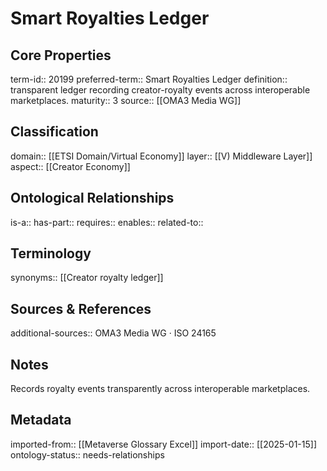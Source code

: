 # Smart Royalties Ledger

## Core Properties
term-id:: 20199
preferred-term:: Smart Royalties Ledger
definition:: transparent ledger recording creator-royalty events across interoperable marketplaces.
maturity:: 3
source:: [[OMA3 Media WG]]

## Classification
domain:: [[ETSI Domain/Virtual Economy]]
layer:: [[V) Middleware Layer]]
aspect:: [[Creator Economy]]

## Ontological Relationships
is-a:: 
has-part:: 
requires:: 
enables:: 
related-to:: 

## Terminology
synonyms:: [[Creator royalty ledger]]

## Sources & References
additional-sources:: OMA3 Media WG · ISO 24165

## Notes
Records royalty events transparently across interoperable marketplaces.

## Metadata
imported-from:: [[Metaverse Glossary Excel]]
import-date:: [[2025-01-15]]
ontology-status:: needs-relationships